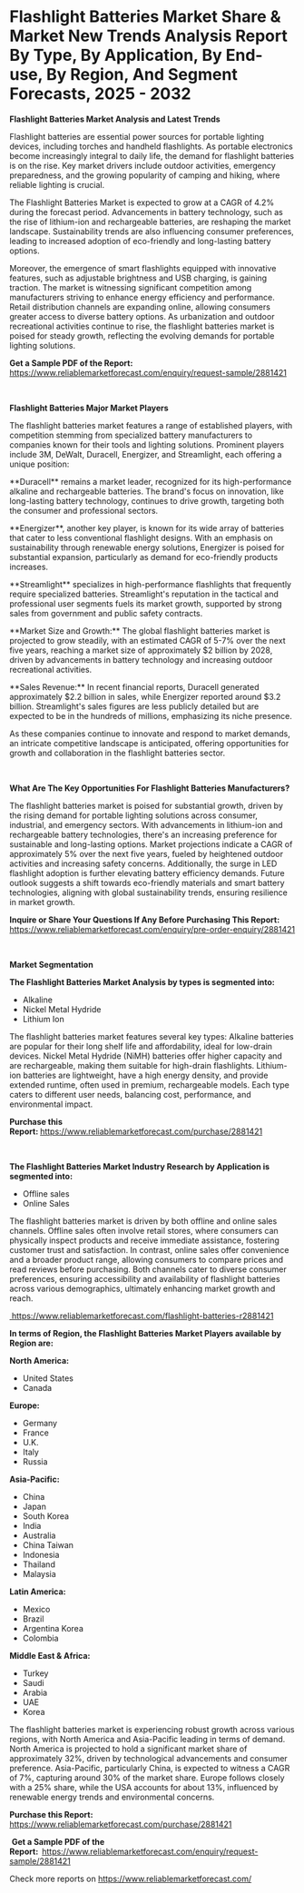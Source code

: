 <p><h1>Flashlight Batteries Market Share & Market New Trends Analysis Report By Type, By Application, By End-use, By Region, And Segment Forecasts, 2025 - 2032</h1></p><p><strong>Flashlight Batteries Market Analysis and Latest Trends</strong></p>
<p><p>Flashlight batteries are essential power sources for portable lighting devices, including torches and handheld flashlights. As portable electronics become increasingly integral to daily life, the demand for flashlight batteries is on the rise. Key market drivers include outdoor activities, emergency preparedness, and the growing popularity of camping and hiking, where reliable lighting is crucial. </p><p>The Flashlight Batteries Market is expected to grow at a CAGR of 4.2% during the forecast period. Advancements in battery technology, such as the rise of lithium-ion and rechargeable batteries, are reshaping the market landscape. Sustainability trends are also influencing consumer preferences, leading to increased adoption of eco-friendly and long-lasting battery options. </p><p>Moreover, the emergence of smart flashlights equipped with innovative features, such as adjustable brightness and USB charging, is gaining traction. The market is witnessing significant competition among manufacturers striving to enhance energy efficiency and performance. Retail distribution channels are expanding online, allowing consumers greater access to diverse battery options. As urbanization and outdoor recreational activities continue to rise, the flashlight batteries market is poised for steady growth, reflecting the evolving demands for portable lighting solutions.</p></p>
<p><strong>Get a Sample PDF of the Report:&nbsp;</strong> <a href="https://www.reliablemarketforecast.com/enquiry/request-sample/2881421?utm_campaign=2803&utm_medium=2&utm_source=Github&utm_content=ia&utm_term=12032025&utm_id=flashlight-batteries">https://www.reliablemarketforecast.com/enquiry/request-sample/2881421</a></p>
<p>&nbsp;</p>
<p><strong>Flashlight Batteries Major Market Players</strong></p>
<p><p>The flashlight batteries market features a range of established players, with competition stemming from specialized battery manufacturers to companies known for their tools and lighting solutions. Prominent players include 3M, DeWalt, Duracell, Energizer, and Streamlight, each offering a unique position: </p><p>**Duracell** remains a market leader, recognized for its high-performance alkaline and rechargeable batteries. The brand's focus on innovation, like long-lasting battery technology, continues to drive growth, targeting both the consumer and professional sectors.</p><p>**Energizer**, another key player, is known for its wide array of batteries that cater to less conventional flashlight designs. With an emphasis on sustainability through renewable energy solutions, Energizer is poised for substantial expansion, particularly as demand for eco-friendly products increases.</p><p>**Streamlight** specializes in high-performance flashlights that frequently require specialized batteries. Streamlight's reputation in the tactical and professional user segments fuels its market growth, supported by strong sales from government and public safety contracts.</p><p>**Market Size and Growth:** The global flashlight batteries market is projected to grow steadily, with an estimated CAGR of 5-7% over the next five years, reaching a market size of approximately $2 billion by 2028, driven by advancements in battery technology and increasing outdoor recreational activities.</p><p>**Sales Revenue:** In recent financial reports, Duracell generated approximately $2.2 billion in sales, while Energizer reported around $3.2 billion. Streamlight's sales figures are less publicly detailed but are expected to be in the hundreds of millions, emphasizing its niche presence.</p><p>As these companies continue to innovate and respond to market demands, an intricate competitive landscape is anticipated, offering opportunities for growth and collaboration in the flashlight batteries sector.</p></p>
<p>&nbsp;</p>
<p><strong>What Are The Key Opportunities For Flashlight Batteries Manufacturers?</strong></p>
<p><p>The flashlight batteries market is poised for substantial growth, driven by the rising demand for portable lighting solutions across consumer, industrial, and emergency sectors. With advancements in lithium-ion and rechargeable battery technologies, there's an increasing preference for sustainable and long-lasting options. Market projections indicate a CAGR of approximately 5% over the next five years, fueled by heightened outdoor activities and increasing safety concerns. Additionally, the surge in LED flashlight adoption is further elevating battery efficiency demands. Future outlook suggests a shift towards eco-friendly materials and smart battery technologies, aligning with global sustainability trends, ensuring resilience in market growth.</p></p>
<p><strong>Inquire or Share Your Questions If Any Before Purchasing This Report:</strong> <a href="https://www.reliablemarketforecast.com/enquiry/pre-order-enquiry/2881421?utm_campaign=2803&utm_medium=2&utm_source=Github&utm_content=ia&utm_term=12032025&utm_id=flashlight-batteries">https://www.reliablemarketforecast.com/enquiry/pre-order-enquiry/2881421</a></p>
<p>&nbsp;</p>
<p><strong>Market Segmentation</strong></p>
<p><strong>The Flashlight Batteries Market Analysis by types is segmented into:</strong></p>
<p><ul><li>Alkaline</li><li>Nickel Metal Hydride</li><li>Lithium Ion</li></ul></p>
<p><p>The flashlight batteries market features several key types: Alkaline batteries are popular for their long shelf life and affordability, ideal for low-drain devices. Nickel Metal Hydride (NiMH) batteries offer higher capacity and are rechargeable, making them suitable for high-drain flashlights. Lithium-ion batteries are lightweight, have a high energy density, and provide extended runtime, often used in premium, rechargeable models. Each type caters to different user needs, balancing cost, performance, and environmental impact.</p></p>
<p><strong>Purchase this Report:&nbsp;</strong><a href="https://www.reliablemarketforecast.com/purchase/2881421?utm_campaign=2803&utm_medium=2&utm_source=Github&utm_content=ia&utm_term=12032025&utm_id=flashlight-batteries">https://www.reliablemarketforecast.com/purchase/2881421</a></p>
<p>&nbsp;</p>
<p><strong>The Flashlight Batteries Market Industry Research by Application is segmented into:</strong></p>
<p><ul><li>Offline sales</li><li>Online Sales</li></ul></p>
<p><p>The flashlight batteries market is driven by both offline and online sales channels. Offline sales often involve retail stores, where consumers can physically inspect products and receive immediate assistance, fostering customer trust and satisfaction. In contrast, online sales offer convenience and a broader product range, allowing consumers to compare prices and read reviews before purchasing. Both channels cater to diverse consumer preferences, ensuring accessibility and availability of flashlight batteries across various demographics, ultimately enhancing market growth and reach.</p></p>
<p><a href="https://www.reliablemarketforecast.com/flashlight-batteries-r2881421?utm_campaign=2803&utm_medium=2&utm_source=Github&utm_content=ia&utm_term=12032025&utm_id=flashlight-batteries">&nbsp;https://www.reliablemarketforecast.com/flashlight-batteries-r2881421</a></p>
<p><strong>In terms of Region, the Flashlight Batteries Market Players available by Region are:</strong></p>
<p>
    <p> <strong> North America: </strong>
        <ul>
            <li>United States</li>
            <li>Canada</li>
        </ul>
        </p> 
    <p> <strong> Europe: </strong>
        <ul>
            <li>Germany</li>
            <li>France</li>
            <li>U.K.</li>
            <li>Italy</li>
            <li>Russia</li>
        </ul>
        </p> 
    <p> <strong> Asia-Pacific: </strong>
        <ul>
            <li>China</li>
            <li>Japan</li>
            <li>South Korea</li>
            <li>India</li>
            <li>Australia</li>
            <li>China Taiwan</li>
            <li>Indonesia</li>
            <li>Thailand</li>
            <li>Malaysia</li>
        </ul>
        </p> 
    <p> <strong> Latin America: </strong>
        <ul>
            <li>Mexico</li>
            <li>Brazil</li>
            <li>Argentina Korea</li>
            <li>Colombia</li>
        </ul>
        </p> 
    <p> <strong> Middle East & Africa: </strong>
        <ul>
            <li>Turkey</li>
            <li>Saudi</li>
            <li>Arabia</li>
            <li>UAE</li>
            <li>Korea</li>
        </ul>
    </p>
    </p>
<p><p>The flashlight batteries market is experiencing robust growth across various regions, with North America and Asia-Pacific leading in terms of demand. North America is projected to hold a significant market share of approximately 32%, driven by technological advancements and consumer preference. Asia-Pacific, particularly China, is expected to witness a CAGR of 7%, capturing around 30% of the market share. Europe follows closely with a 25% share, while the USA accounts for about 13%, influenced by renewable energy trends and environmental concerns.</p></p>
<p><strong>Purchase this Report: </strong><a href="https://www.reliablemarketforecast.com/purchase/2881421?utm_campaign=2803&utm_medium=2&utm_source=Github&utm_content=ia&utm_term=12032025&utm_id=flashlight-batteries">https://www.reliablemarketforecast.com/purchase/2881421</a></p>
<p>&nbsp;<strong>Get a Sample PDF of the Report:&nbsp;&nbsp;</strong><a href="https://www.reliablemarketforecast.com/enquiry/request-sample/2881421?utm_campaign=2803&utm_medium=2&utm_source=Github&utm_content=ia&utm_term=12032025&utm_id=flashlight-batteries">https://www.reliablemarketforecast.com/enquiry/request-sample/2881421</a></p>
<p><strong></strong></p>
<p>Check more reports on <a href="https://www.reliablemarketforecast.com/?utm_campaign=2803&utm_medium=2&utm_source=Github&utm_content=ia&utm_term=12032025&utm_id=flashlight-batteries">https://www.reliablemarketforecast.com/</a></p>